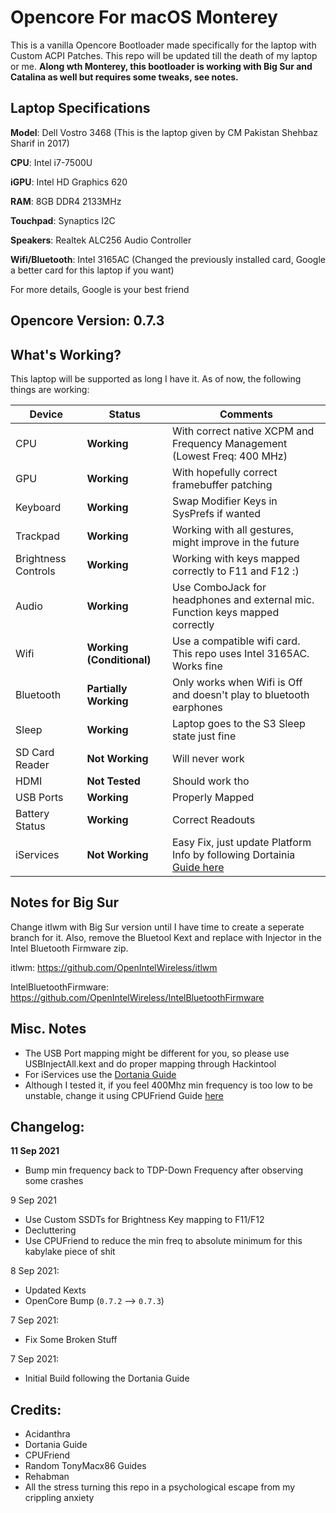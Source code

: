 # Opencore For macOS Monterey

This is a vanilla Opencore Bootloader made specifically for the laptop with Custom ACPI Patches. This repo will be updated till the death of my laptop or me. __Along wth Monterey, this bootloader is working with Big Sur and Catalina as well but requires some tweaks, see notes.__

## Laptop Specifications

__Model__: Dell Vostro 3468 (This is the laptop given by CM Pakistan Shehbaz Sharif in 2017)

__CPU__: Intel i7-7500U

__iGPU__: Intel HD Graphics 620

__RAM__: 8GB DDR4 2133MHz

__Touchpad__: Synaptics I2C

__Speakers__: Realtek ALC256 Audio Controller

__Wifi/Bluetooth__: Intel 3165AC (Changed the previously installed card, Google a better card for this laptop if you want)

For more details, Google is your best friend

## Opencore Version: __0.7.3__

## What's Working?

This laptop will be supported as long I have it. As of now, the following things are working:

| Device | Status | Comments |
| ------ | ------ | -------- |
| CPU | __Working__ | With correct native XCPM and Frequency Management (Lowest Freq: 400 MHz) |
| GPU | __Working__ | With hopefully correct framebuffer patching |
| Keyboard | __Working__ | Swap Modifier Keys in SysPrefs if wanted |
| Trackpad | __Working__ | Working with all gestures, might improve in the future |
| Brightness Controls | __Working__ | Working with keys mapped correctly to F11 and F12 :) |
| Audio | __Working__ | Use ComboJack for headphones and external mic. Function keys mapped correctly | 
| Wifi | __Working (Conditional)__ | Use a compatible wifi card. This repo uses Intel 3165AC. Works fine |
| Bluetooth | __Partially Working__ | Only works when Wifi is Off and doesn't play to bluetooth earphones |
| Sleep | __Working__ | Laptop goes to the S3 Sleep state just fine |
| SD Card Reader | __Not Working__ | Will never work |
| HDMI | __Not Tested__ | Should work tho |
| USB Ports | __Working__ | Properly Mapped |
| Battery Status | __Working__ | Correct Readouts |
| iServices | __Not Working__ | Easy Fix, just update Platform Info by following Dortainia [Guide here](https://dortania.github.io/OpenCore-Post-Install/universal/iservices.html) 

## Notes for Big Sur

Change itlwm with Big Sur version until I have time to create a seperate branch for it. Also, remove the Bluetool Kext and replace with Injector in the Intel Bluetooth Firmware zip.

itlwm: https://github.com/OpenIntelWireless/itlwm

IntelBluetoothFirmware: https://github.com/OpenIntelWireless/IntelBluetoothFirmware

## Misc. Notes

* The USB Port mapping might be different for you, so please use USBInjectAll.kext and do proper mapping through Hackintool
* For iServices use the [Dortania Guide](https://dortania.github.io/OpenCore-Post-Install/universal/iservices.html)
* Although I tested it, if you feel 400Mhz min frequency is too low to be unstable, change it using CPUFriend Guide [here](https://dortania.github.io/OpenCore-Post-Install/universal/pm.html)

## Changelog:

__11 Sep 2021__

* Bump min frequency back to TDP-Down Frequency after observing some crashes

9 Sep 2021 

* Use Custom SSDTs for Brightness Key mapping to F11/F12 
* Decluttering
* Use CPUFriend to reduce the min freq to absolute minimum for this kabylake piece of shit


8 Sep 2021: 

* Updated Kexts
* OpenCore Bump (`0.7.2` --> `0.7.3`)

7 Sep 2021: 

* Fix Some Broken Stuff

7 Sep 2021:

* Initial Build following the Dortania Guide



## Credits:

* Acidanthra
* Dortania Guide
* CPUFriend
* Random TonyMacx86 Guides
* Rehabman
* All the stress turning this repo in a psychological escape from my crippling anxiety 


